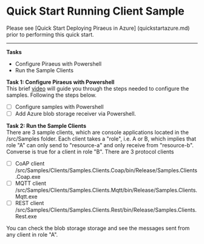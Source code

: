Quick Start Running Client Sample
===========

Please see [Quick Start Deploying Piraeus in Azure] (quickstartazure.md) prior to performing this quick start.

---------------
**Tasks**
- Configure Piraeus with Powershell
- Run the Sample Clients


**Task 1: Configure Piraeus with Powershell**  
This brief [video](https://skunklabio.files.wordpress.com/2018/02/sampleconfigscripts.mp4) will guide you through the steps needed to configure the samples.
Following the steps below.

- [ ] Configure samples with Powershell 
- [ ] Add Azure blob storage receiver via Powershell.

**Task 2: Run the Sample Clients**  
There are 3 sample clients, which are console applications located in the /src/Samples folder.  Each client takes a "role", i.e. A or B,
which implies that role "A" can only send to "resource-a" and only receive from "resource-b".  Converse is true for a client in role "B".
There are 3 protocol clients 
- [ ] CoAP client /src/Samples/Clients/Samples.Clients.Coap/bin/Release/Samples.Clients.Coap.exe
- [ ] MQTT client /src/Samples/Clients/Samples.Clients.Mqtt/bin/Release/Samples.Clients.Mqtt.exe
- [ ] REST client /src/Samples/Clients/Samples.Clients.Rest/bin/Release/Samples.Clients.Rest.exe

You can check the blob storage storage and see the messages sent from any client in role "A".